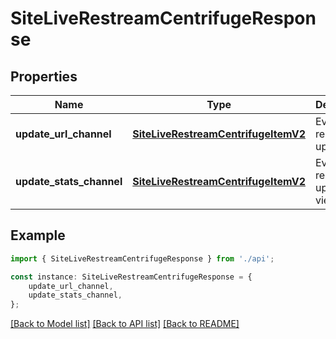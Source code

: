 # SiteLiveRestreamCentrifugeResponse


## Properties

Name | Type | Description | Notes
------------ | ------------- | ------------- | -------------
**update_url_channel** | [**SiteLiveRestreamCentrifugeItemV2**](SiteLiveRestreamCentrifugeItemV2.md) | Event for restream update url | [default to undefined]
**update_stats_channel** | [**SiteLiveRestreamCentrifugeItemV2**](SiteLiveRestreamCentrifugeItemV2.md) | Event for restream update viewers | [default to undefined]

## Example

```typescript
import { SiteLiveRestreamCentrifugeResponse } from './api';

const instance: SiteLiveRestreamCentrifugeResponse = {
    update_url_channel,
    update_stats_channel,
};
```

[[Back to Model list]](../README.md#documentation-for-models) [[Back to API list]](../README.md#documentation-for-api-endpoints) [[Back to README]](../README.md)
